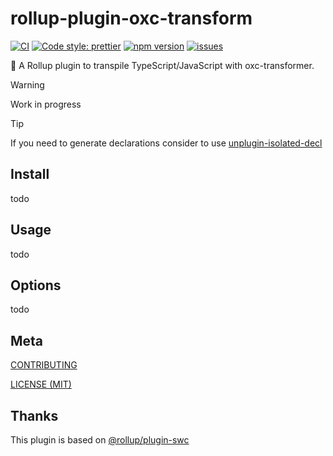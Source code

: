# rollup-plugin-oxc-transform

[![CI](https://github.com/marcalexiei/rollup-plugin-oxc-transform/actions/workflows/CI.yml/badge.svg)](https://github.com/marcalexiei/rollup-plugin-oxc-transform/actions/workflows/CI.yml)
[![Code style: prettier](https://img.shields.io/badge/code_style-prettier-ff69b4.svg)](https://prettier.io)
[![npm version](https://img.shields.io/npm/v/rollup-plugin-oxc-transform.svg?style=flat-square)](https://www.npmjs.com/package/rollup-plugin-oxc-transform)
[![issues](https://img.shields.io/github/issues/marcalexiei/rollup-plugin-oxc-transform.svg)](https://github.com/marcalexiei/rollup-plugin-oxc-transform/issues)

🍣 A Rollup plugin to transpile TypeScript/JavaScript with oxc-transformer.

> [!WARNING]
> Work in progress

> [!TIP]
> If you need to generate declarations consider to use [unplugin-isolated-decl](https://github.com/unplugin/unplugin-isolated-decl)

## Install

todo

## Usage

todo

## Options

todo

## Meta

[CONTRIBUTING](/CONTRIBUTING.md)

[LICENSE (MIT)](/LICENSE)

## Thanks

This plugin is based on [@rollup/plugin-swc](https://github.com/rollup/plugins/tree/master/packages/swc#readme)

